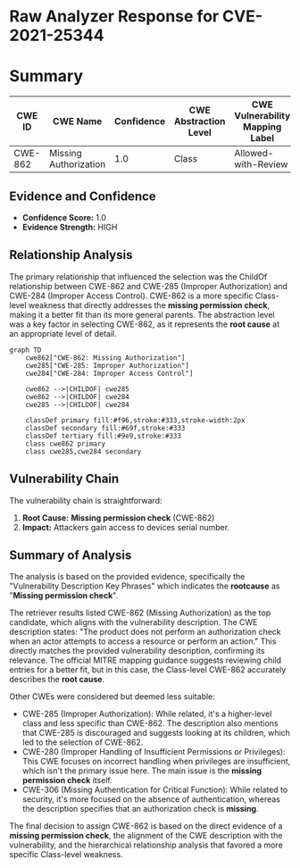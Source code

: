 # Raw Analyzer Response for CVE-2021-25344

# Summary
| CWE ID | CWE Name | Confidence | CWE Abstraction Level | CWE Vulnerability Mapping Label | CWE-Vulnerability Mapping Notes |
|---|---|---|---|---|---|
| CWE-862 | Missing Authorization | 1.0 | Class | Allowed-with-Review | Primary |

## Evidence and Confidence

*   **Confidence Score:** 1.0
*   **Evidence Strength:** HIGH

## Relationship Analysis
The primary relationship that influenced the selection was the ChildOf relationship between CWE-862 and CWE-285 (Improper Authorization) and CWE-284 (Improper Access Control). CWE-862 is a more specific Class-level weakness that directly addresses the **missing permission check**, making it a better fit than its more general parents. The abstraction level was a key factor in selecting CWE-862, as it represents the **root cause** at an appropriate level of detail.

```mermaid
graph TD
    cwe862["CWE-862: Missing Authorization"]
    cwe285["CWE-285: Improper Authorization"]
    cwe284["CWE-284: Improper Access Control"]
    
    cwe862 -->|CHILDOF| cwe285
    cwe862 -->|CHILDOF| cwe284
    cwe285 -->|CHILDOF| cwe284

    classDef primary fill:#f96,stroke:#333,stroke-width:2px
    classDef secondary fill:#69f,stroke:#333
    classDef tertiary fill:#9e9,stroke:#333
    class cwe862 primary
    class cwe285,cwe284 secondary
```

## Vulnerability Chain
The vulnerability chain is straightforward:
1.  **Root Cause:** **Missing permission check** (CWE-862)
2.  **Impact:** Attackers gain access to devices serial number.

## Summary of Analysis
The analysis is based on the provided evidence, specifically the "Vulnerability Description Key Phrases" which indicates the **rootcause** as "**Missing permission check**".

The retriever results listed CWE-862 (Missing Authorization) as the top candidate, which aligns with the vulnerability description. The CWE description states: "The product does not perform an authorization check when an actor attempts to access a resource or perform an action." This directly matches the provided vulnerability description, confirming its relevance. The official MITRE mapping guidance suggests reviewing child entries for a better fit, but in this case, the Class-level CWE-862 accurately describes the **root cause**.

Other CWEs were considered but deemed less suitable:

*   CWE-285 (Improper Authorization): While related, it's a higher-level class and less specific than CWE-862. The description also mentions that CWE-285 is discouraged and suggests looking at its children, which led to the selection of CWE-862.
*   CWE-280 (Improper Handling of Insufficient Permissions or Privileges): This CWE focuses on incorrect handling when privileges are insufficient, which isn't the primary issue here. The main issue is the **missing permission check** itself.
*   CWE-306 (Missing Authentication for Critical Function): While related to security, it's more focused on the absence of authentication, whereas the description specifies that an authorization check is **missing**.

The final decision to assign CWE-862 is based on the direct evidence of a **missing permission check**, the alignment of the CWE description with the vulnerability, and the hierarchical relationship analysis that favored a more specific Class-level weakness.